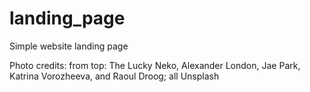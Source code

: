 # landing_page
Simple website landing page


Photo credits:  from top: The Lucky Neko, Alexander London, Jae Park, Katrina Vorozheeva, and Raoul Droog; all Unsplash
